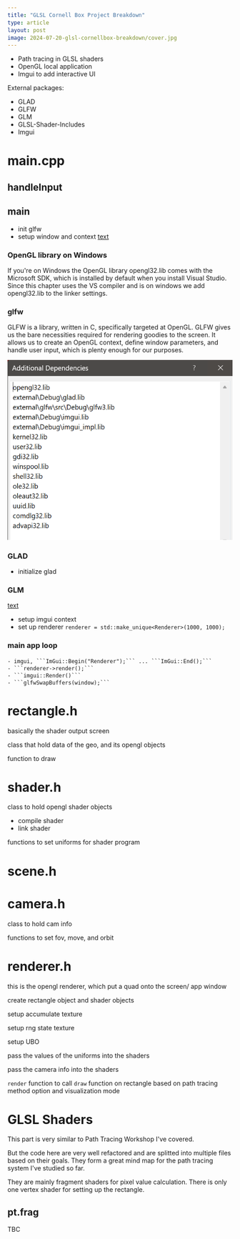 ```yaml
---
title: "GLSL Cornell Box Project Breakdown"
type: article
layout: post
image: 2024-07-20-glsl-cornellbox-breakdown/cover.jpg
---
```


- Path tracing in GLSL shaders
- OpenGL local application
- Imgui to add interactive UI

External packages:
- GLAD
- GLFW
- GLM
- GLSL-Shader-Includes
- Imgui

# main.cpp
## handleInput
## main
- init glfw
- setup window and context
[text](https://learnopengl.com/Getting-started/Creating-a-window)

### OpenGL library on Windows
If you're on Windows the OpenGL library opengl32.lib comes with the Microsoft SDK, which is installed by default when you install Visual Studio. Since this chapter uses the VS compiler and is on windows we add opengl32.lib to the linker settings. 

### glfw
GLFW is a library, written in C, specifically targeted at OpenGL. GLFW gives us the bare necessities required for rendering goodies to the screen. It allows us to create an OpenGL context, define window parameters, and handle user input, which is plenty enough for our purposes.

![alt text](image.png)

### GLAD
- initialize glad

### GLM
[text](https://learnopengl.com/Getting-started/Transformations)

- setup imgui context
- set up renderer ```renderer = std::make_unique<Renderer>(1000, 1000);```

### main app loop
    - imgui, ```ImGui::Begin("Renderer");``` ... ```ImGui::End();```
    - ```renderer->render();```
    - ```imgui::Render()```
    - ```glfwSwapBuffers(window);```



# rectangle.h
basically the shader output screen

class that hold data of the geo, and its opengl objects

function to draw

# shader.h
class to hold opengl shader objects

- compile shader
- link shader

functions to set uniforms for shader program

# scene.h

# camera.h
class to hold cam info

functions to set fov, move, and orbit


# renderer.h
this is the opengl renderer, which put a quad onto the screen/ app window

create rectangle object and shader objects

setup accumulate texture

setup rng state texture

setup UBO

pass the values of the uniforms into the shaders

pass the camera info into the shaders

```render``` function to call ```draw``` function on rectangle based on path tracing method option and visualization mode

# GLSL Shaders
This part is very similar to Path Tracing Workshop I've covered.

But the code here are very well refactored and are splitted into multiple files based on their goals. They form a great mind map for the path tracing system I've studied so far.

They are mainly fragment shaders for pixel value calculation. There is only one vertex shader for setting up the rectangle.

## pt.frag

TBC




